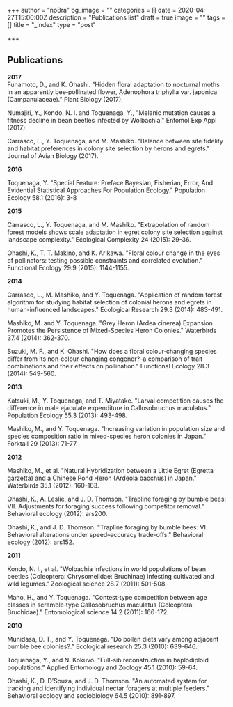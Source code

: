 +++
author = "no8ra"
bg_image = ""
categories = []
date = 2020-04-27T15:00:00Z
description = "Publications list"
draft = true
image = ""
tags = []
title = "_index"
type = "post"

+++
## Publications

**2017**  
Funamoto, D., and K. Ohashi. "Hidden floral adaptation to nocturnal moths in an apparently bee‐pollinated flower, Adenophora triphylla var. japonica (Campanulaceae)." Plant Biology (2017).

Numajiri, Y., Kondo, N. I. and Toquenaga, Y., "Melanic mutation causes a fitness decline in bean beetles infected by Wolbachia." Entomol Exp Appl (2017).

Carrasco, L., Y. Toquenaga, and M. Mashiko. "Balance between site fidelity and habitat preferences in colony site selection by herons and egrets." Journal of Avian Biology (2017).

**2016**

Toquenaga, Y. "Special Feature: Preface Bayesian, Fisherian, Error, And Evidential Statistical Approaches For Population Ecology." Population Ecology 58.1 (2016): 3-8

**2015**

Carrasco, L., Y. Toquenaga, and M. Mashiko. "Extrapolation of random forest models shows scale adaptation in egret colony site selection against landscape complexity." Ecological Complexity 24 (2015): 29-36.

Ohashi, K., T. T. Makino, and K. Arikawa. "Floral colour change in the eyes of pollinators: testing possible constraints and correlated evolution." Functional Ecology 29.9 (2015): 1144-1155.

**2014**

Carrasco, L., M. Mashiko, and Y. Toquenaga. "Application of random forest algorithm for studying habitat selection of colonial herons and egrets in human-influenced landscapes." Ecological Research 29.3 (2014): 483-491.

Mashiko, M. and Y. Toquenaga. "Grey Heron (Ardea cinerea) Expansion Promotes the Persistence of Mixed-Species Heron Colonies." Waterbirds 37.4 (2014): 362-370.

Suzuki, M. F., and K. Ohashi. "How does a floral colour‐changing species differ from its non‐colour‐changing congener?–a comparison of trait combinations and their effects on pollination." Functional Ecology 28.3 (2014): 549-560.

**2013**

Katsuki, M., Y. Toquenaga, and T. Miyatake. "Larval competition causes the difference in male ejaculate expenditure in Callosobruchus maculatus." Population Ecology 55.3 (2013): 493-498.

Mashiko, M., and Y. Toquenaga. "Increasing variation in population size and species composition ratio in mixed-species heron colonies in Japan." Forktail 29 (2013): 71-77.

**2012**

Mashiko, M., et al. "Natural Hybridization between a Little Egret (Egretta garzetta) and a Chinese Pond Heron (Ardeola bacchus) in Japan." Waterbirds 35.1 (2012): 160-163.

Ohashi, K., A. Leslie, and J. D. Thomson. "Trapline foraging by bumble bees: VII. Adjustments for foraging success following competitor removal." Behavioral ecology (2012): ars200.

Ohashi, K., and J. D. Thomson. "Trapline foraging by bumble bees: VI. Behavioral alterations under speed–accuracy trade-offs." Behavioral ecology (2012): ars152.

**2011**

Kondo, N. I., et al. "Wolbachia infections in world populations of bean beetles (Coleoptera: Chrysomelidae: Bruchinae) infesting cultivated and wild legumes." Zoological science 28.7 (2011): 501-508.

Mano, H., and Y. Toquenaga. "Contest‐type competition between age classes in scramble‐type Callosobruchus maculatus (Coleoptera: Bruchidae)." Entomological science 14.2 (2011): 166-172.

**2010**

Munidasa, D. T., and Y. Toquenaga. "Do pollen diets vary among adjacent bumble bee colonies?." Ecological research 25.3 (2010): 639-646.

Toquenaga, Y., and N. Kokuvo. "Full-sib reconstruction in haplodiploid populations." Applied Entomology and Zoology 45.1 (2010): 59-64.

Ohashi, K., D. D’Souza, and J. D. Thomson. "An automated system for tracking and identifying individual nectar foragers at multiple feeders." Behavioral ecology and sociobiology 64.5 (2010): 891-897.